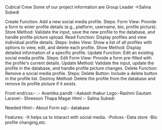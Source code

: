 Cubical Crew
Some of our project information are
Group Leader ->Salina Subedi





Create Function: Add a new social media profile. Steps: Form View: Provide a form to enter profile details (e.g., platform, username, bio, profile picture). 
Store Method: Validate the input, save the new profile to the database, and handle profile picture upload.
 Read Function: Display profiles and view individual profile details. Steps: Index View: Show a list of all profiles with options to view, edit, and delete each profile. 
Show Method: Display detailed information of a specific profile. Update Function: Edit an existing social media profile. 
Steps: Edit Form View: Provide a form pre-filled with the profile's current details. Update Method: Validate the input, update the profile in the database, and handle profile picture changes. Delete Function: Remove a social media profile. Steps: Delete Button: Include a delete button in the profile list. Destroy Method: Delete the profile from the database and remove its profile picture if it exists.



Front end/css:-
:- Avantika pandit
:-Aakash thakur 
Logo:-Rashmi Gautam
Laravel:- Shreeson Thapa Magar
Html :- Salina Subedi

Needed
Html:-
About
Form
sql:-
database

Features:
-It helps us to intaract with social media.
-Polices
-Data store
-Bio profile changing,etc.
